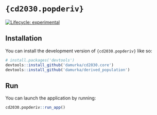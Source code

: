 
<!-- README.md is generated from README.Rmd. Please edit that file -->

# `{cd2030.popderiv}`

<!-- badges: start -->

[![Lifecycle:
experimental](https://img.shields.io/badge/lifecycle-experimental-orange.svg)](https://lifecycle.r-lib.org/articles/stages.html#experimental)
<!-- badges: end -->

## Installation

You can install the development version of `{cd2030.popderiv}` like so:

``` r
# install.packages('devtools')
devtools::install_github('damurka/cd2030.core')
devtools::install_github('damurka/derived_population')
```

## Run

You can launch the application by running:

``` r
cd2030.popderiv::run_app()
```
